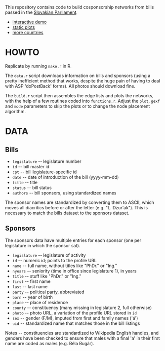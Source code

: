 This repository contains code to build cosponsorship networks from bills passed in the [Slovakian Parliament](http://www.nrsr.sk/).

- [interactive demo](http://f.briatte.org/parlviz/nrsr)
- [static plots](http://f.briatte.org/parlviz/nrsr/plots.html)
- [more countries](https://github.com/briatte/parlnet)

# HOWTO

Replicate by running `make.r` in R.

The `data.r` script downloads information on bills and sponsors (using a pretty inefficient method that works, despite the huge pain of having to deal with ASP 'doPostBack' forms). All photos should download fine.

The `build.r` script then assembles the edge lists and plots the networks, with the help of a few routines coded into `functions.r`. Adjust the `plot`, `gexf` and `mode` parameters to skip the plots or to change the node placement algorithm.

# DATA

## Bills

- `legislature` -- legislature number
- `id` -- bill master id
- `cpt` -- bill legislature-specific id
- `date` -- date of introduction of the bill (yyyy-mm-dd)
- `title` -- title
- `status` -- bill status
- `authors` -- bill sponsors, using standardized names

The sponsor names are standardized by converting them to ASCII, which moves all diacritics before or after the letter (e.g. "L. Dzur'ak"). This is necessary to match the bills dataset to the sponsors dataset.

## Sponsors

The sponsors data have multiple entries for each sponsor (one per legislature in which the sponsor sat).

- `legislature` -- legislature of activity
- `id` -- numeric id; points to the profile URL
- `name` -- full name, without titles like "PhDr." or "Ing."
- `nyears` -- seniority (time in office since legislature 1), in years
- `title` -- stuff like "PhDr." or "Ing."
- `first` -- first name
- `last` -- last name
- `party` -- political party, abbreviated
- `born` -- year of birth
- `place` -- place of residence
- `county` -- constituency (many missing in legislature 2, full otherwise)
- `photo` -- photo URL, a variation of the profile URL stored in `id`
- `sex` -- gender (F/M), imputed from first and family names ('á')
- `uid` -- standardized name that matches those in the bill listings

Notes -- constituencies are standardized to Wikipedia English handles, and genders have been checked to ensure that males with a final 'a' in their first name are coded as males (e.g. Béla Bugár).
